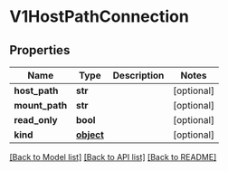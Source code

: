 # V1HostPathConnection

## Properties
Name | Type | Description | Notes
------------ | ------------- | ------------- | -------------
**host_path** | **str** |  | [optional] 
**mount_path** | **str** |  | [optional] 
**read_only** | **bool** |  | [optional] 
**kind** | [**object**](.md) |  | [optional] 

[[Back to Model list]](../README.md#documentation-for-models) [[Back to API list]](../README.md#documentation-for-api-endpoints) [[Back to README]](../README.md)


